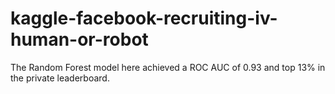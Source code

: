 # kaggle-facebook-recruiting-iv-human-or-robot
The Random Forest model here achieved a ROC AUC of 0.93 and top 13% in the private leaderboard.
